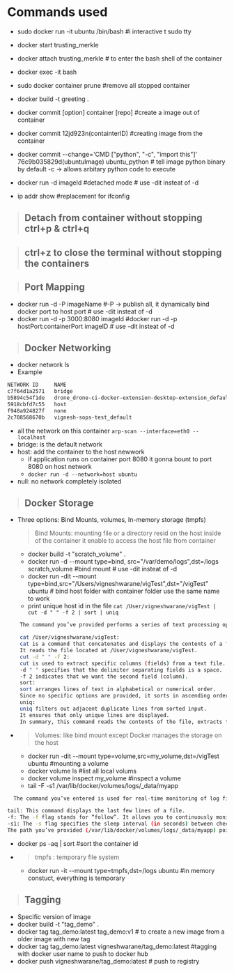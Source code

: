 # Commands used

- sudo docker run -it ubuntu /bin/bash #i interactive t sudo tty

- docker start trusting_merkle
- docker attach trusting_merkle # to enter the bash shell of the container
- docker exec -it <mycontainer> bash
- sudo docker container prune #remove all stopped container
- docker build -t greeting .
- docker commit [option] container [repo] #create a image out of container
- docker commit 12jd923n(containterID) #creating image from the container
- docker commit --change='CMD ["python", "-c", "import this"]' 76c9b035829d(ubuntuImage) ubuntu_python # tell image python binary by default -c -> allows arbitary python code to execute
- docker run -d imageId #detached mode # use -dit insteat of -d
- ip addr show #replacement for ifconfig

> ## Detach from container without stopping ctrl+p & ctrl+q

> ## ctrl+z to close the terminal without stopping the containers

> ## Port Mapping

- docker run -d -P imageName #-P -> publish all, it dynamically bind docker port to host port # use -dit insteat of -d
- docker run -d -p 3000:8080 imageId #docker run -d -p hostPort:containerPort imageID # use -dit insteat of -d

> ## Docker Networking

- docker network ls
- Example

```sh
NETWORK ID     NAME                                                        DRIVER    SCOPE
c7f64d1a2571   bridge                                                      bridge    local
b5894c54f1de   drone_drone-ci-docker-extension-desktop-extension_default   bridge    local
5918cbfd7c55   host                                                        host      local
f948a924827f   none                                                        null      local
2c708568670b   vignesh-sops-test_default                                   bridge    local

```

- all the network on this container `arp-scan --interface=eth0 --localhost`
- bridge: is the default network
- host: add the container to the host newwork
  - if application runs on container port 8080 it gonna bount to port 8080 on host network
  - `docker run -d --network=host ubuntu`
- null: no network completely isolated

> ## Docker Storage

- Three options: Bind Mounts, volumes, In-memory storage (tmpfs)
  > Bind Mounts: mounting file or a directory resid on the host inside of the container it enable to access the host file from container
  - docker build -t "scratch_volume" .
  - docker run -d --mount type=bind, src="/var/demo/logs",dst=/logs scratch_volume #bind mount # use -dit insteat of -d
  - docker run -dit --mount type=bind,src="/Users/vigneshwarane/vigTest",dst="/vigTest" ubuntu # bind host folder with container folder use the same name to work
  - print unique host id in the file `cat /User/vigneshwarane/vigTest | cut -d " " -f 2 | sort | uniq`

```sh
    The command you’ve provided performs a series of text processing operations on the contents of a file located at /User/vigneshwarane/vigTest. Let’s break it down step by step:

    cat /User/vigneshwarane/vigTest:
    cat is a command that concatenates and displays the contents of a file.
    It reads the file located at /User/vigneshwarane/vigTest.
    cut -d " " -f 2:
    cut is used to extract specific columns (fields) from a text file.
    -d " " specifies that the delimiter separating fields is a space.
    -f 2 indicates that we want the second field (column).
    sort:
    sort arranges lines of text in alphabetical or numerical order.
    Since no specific options are provided, it sorts in ascending order.
    uniq:
    uniq filters out adjacent duplicate lines from sorted input.
    It ensures that only unique lines are displayed.
    In summary, this command reads the contents of the file, extracts the second field (assuming fields are separated by spaces), sorts the lines, and then removes any duplicate lines. The result will be a list of unique values from the second field of the file. Keep in mind that the success of this command depends on the structure of the file and the data within it.
```

- > Volumes: like bind mount except Docker manages the storage on the host

  - docker run -dit --mount type=volume,src=my_volume,dst=/vigTest ubuntu #mounting a volume
  - docker volume ls #list all local volums
  - docker volume inspect my_volume #inspect a volume
  - tail -F -s1 /var/lib/docker/volumes/logs/\_data/myapp

```sh
  The command you’ve entered is used for real-time monitoring of log files. Let’s break it down:

tail: This command displays the last few lines of a file.
-f: The -f flag stands for “follow”. It allows you to continuously monitor the file as new lines are added.
-s1: The -s flag specifies the sleep interval (in seconds) between checks for new data. In this case, it’s set to 1 second.
The path you’ve provided (/var/lib/docker/volumes/logs/_data/myapp) points to a Docker volume named logs associated with a container named myapp. If this path is correct, it will display the latest lines from the log file in real-time.
```

- docker ps -aq | sort #sort the container id

- > tmpfs : temporary file system
  - docker run -it --mount type=tmpfs,dst=/logs ubuntu #in memory constuct, everything is temporary

> ## Tagging

- Specific version of image
- docker build -t "tag_demo" .
- docker tag tag_demo:latest tag_demo:v1 # to create a new image from a older image with new tag
- docker tag tag_demo:latest vigneshwarane/tag_demo:latest #tagging with docker user name to push to docker hub
- docker push vigneshwarane/tag_demo:latest # push to registry
